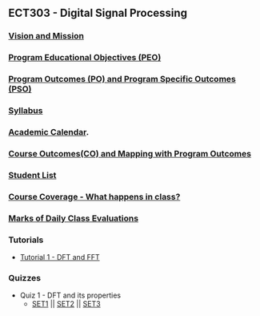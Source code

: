 ## ECT303 - Digital Signal Processing
### [Vision and Mission](https://drive.google.com/file/d/10ppIVC5vJBgR-OQ03ASHSdoyIeps2bhL/view?usp=drive_link)
### [Program Educational Objectives (PEO)](https://drive.google.com/file/d/1tjPUfhTlXq8ITTRndbV_K17FV_CZcmLN/view?usp=drive_link)
### [Program Outcomes (PO) and Program Specific Outcomes (PSO)](https://drive.google.com/file/d/1nxEyQinGX1zR757lPrrOeOX8kQ__huUh/view?usp=drive_link)
### [Syllabus](https://drive.google.com/file/d/1lCPwDJ-n6xNo7LWyN7idHgJctjqp6Hsi/view?usp=drive_link)
### [Academic Calendar](https://drive.google.com/file/d/10bq9ccSCgvhrkd42c2xrh8RfeG-Y8J5y/view?usp=drive_link).
### [Course Outcomes(CO) and Mapping with Program Outcomes](https://drive.google.com/file/d/1WDYXUHIxJYbMvlCNnO8JFyrJK6F85jlk/view?usp=drive_link)
### [Student List](https://drive.google.com/file/d/1gU_rEwouL5X7To4NRJHluv6Tny3bBKF5/view?usp=drive_link)
### [Course Coverage - What happens in class?](https://docs.google.com/spreadsheets/d/1ERPHGosRGMQDs7zP4Nd0U1IqiFuECjTcCXO-f4HSqdk/edit?usp=sharing)
### [Marks of Daily Class Evaluations](https://docs.google.com/spreadsheets/d/19DeS8EYhoT07aXgomCJzHJijmuoAP9In/edit?usp=sharing&ouid=109861562172723353410&rtpof=true&sd=true)
### Tutorials
+ [Tutorial 1 - DFT and FFT](https://drive.google.com/file/d/1WqbyK8hsZOvbKZuvaSfRkADaq_Kdwf1z/view?usp=drive_link)
### Quizzes
+ Quiz 1 - DFT and its properties
   - [SET1](https://drive.google.com/file/d/1SB79sR1hzwD4DJlXkL07o3FsAQT7saq2/view?usp=drive_link) || [SET2](https://drive.google.com/file/d/1gg4lRgy-YNvZTKwnptSq0KKiErPSBBA7/view?usp=drive_link) || [SET3](https://drive.google.com/file/d/14K9Eu0MFey3uHXqsf9TCbIz6gmAOcbio/view?usp=drive_link)

